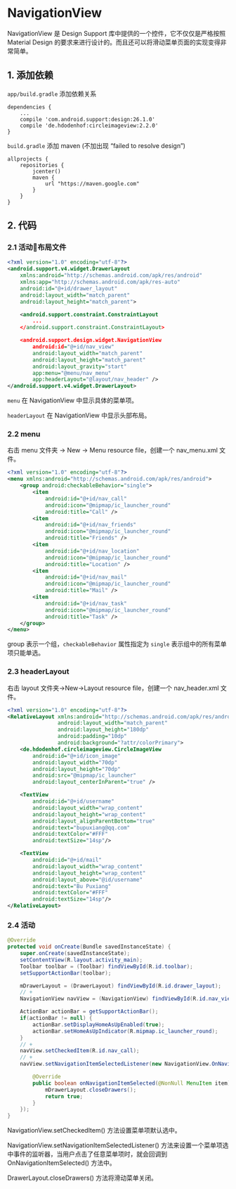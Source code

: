 # NavigationView

NavigationView 是 Design Support 库中提供的一个控件，它不仅仅是严格按照 Material Design 的要求来进行设计的。而且还可以将滑动菜单页面的实现变得非常简单。

## 1. 添加依赖
`app/build.gradle` 添加依赖关系
```
dependencies {
    ...
    compile 'com.android.support:design:26.1.0'
    compile 'de.hdodenhof:circleimageview:2.2.0'
}
```

`build.gradle`  添加 maven (不加出现 “failed to resolve design”)
```
allprojects {
    repositories {
        jcenter()
        maven {
            url "https://maven.google.com"
        }
    }
}
```

## 2. 代码
### 2.1 活动布局文件
```xml
<?xml version="1.0" encoding="utf-8"?>
<android.support.v4.widget.DrawerLayout
    xmlns:android="http://schemas.android.com/apk/res/android"
    xmlns:app="http://schemas.android.com/apk/res-auto"
    android:id="@+id/drawer_layout"
    android:layout_width="match_parent"
    android:layout_height="match_parent">

    <android.support.constraint.ConstraintLayout
        ...
    </android.support.constraint.ConstraintLayout>

    <android.support.design.widget.NavigationView
        android:id="@+id/nav_view"
        android:layout_width="match_parent"
        android:layout_height="match_parent"
        android:layout_gravity="start"
        app:menu="@menu/nav_menu"
        app:headerLayout="@layout/nav_header" />
</android.support.v4.widget.DrawerLayout>
```
`menu` 在 NavigationView 中显示具体的菜单项。

`headerLayout` 在 NavigationView 中显示头部布局。

### 2.2 menu

右击 menu 文件夹 -> New -> Menu resource file，创建一个 nav_menu.xml 文件。
```xml
<?xml version="1.0" encoding="utf-8"?>
<menu xmlns:android="http://schemas.android.com/apk/res/android">
    <group android:checkableBehavior="single">
        <item
            android:id="@+id/nav_call"
            android:icon="@mipmap/ic_launcher_round"
            android:title="Call" />
        <item
            android:id="@+id/nav_friends"
            android:icon="@mipmap/ic_launcher_round"
            android:title="Friends" />
        <item
            android:id="@+id/nav_location"
            android:icon="@mipmap/ic_launcher_round"
            android:title="Location" />
        <item
            android:id="@+id/nav_mail"
            android:icon="@mipmap/ic_launcher_round"
            android:title="Mail" />
        <item
            android:id="@+id/nav_task"
            android:icon="@mipmap/ic_launcher_round"
            android:title="Task" />
    </group>
</menu>
```

group 表示一个组，`checkableBehavior` 属性指定为 `single` 表示组中的所有菜单项只能单选。

### 2.3 headerLayout

右击 layout 文件夹->New->Layout resource file，创建一个 nav_header.xml 文件。

```xml
<?xml version="1.0" encoding="utf-8"?>
<RelativeLayout xmlns:android="http://schemas.android.com/apk/res/android"
                android:layout_width="match_parent"
                android:layout_height="180dp"
                android:padding="10dp"
                android:background="?attr/colorPrimary">
    <de.hdodenhof.circleimageview.CircleImageView
        android:id="@+id/icon_image"
        android:layout_width="70dp"
        android:layout_height="70dp"
        android:src="@mipmap/ic_launcher"
        android:layout_centerInParent="true" />

    <TextView
        android:id="@+id/username"
        android:layout_width="wrap_content"
        android:layout_height="wrap_content"
        android:layout_alignParentBottom="true"
        android:text="bupuxiang@qq.com"
        android:textColor="#FFF"
        android:textSize="14sp"/>

    <TextView
        android:id="@+id/mail"
        android:layout_width="wrap_content"
        android:layout_height="wrap_content"
        android:layout_above="@id/username"
        android:text="Bu Puxiang"
        android:textColor="#FFF"
        android:textSize="14sp"/>
</RelativeLayout>
```

### 2.4 活动

```java
@Override
protected void onCreate(Bundle savedInstanceState) {
    super.onCreate(savedInstanceState);
    setContentView(R.layout.activity_main);
    Toolbar toolbar = (Toolbar) findViewById(R.id.toolbar);
    setSupportActionBar(toolbar);

    mDrawerLayout = (DrawerLayout) findViewById(R.id.drawer_layout);
    // +
    NavigationView navView = (NavigationView) findViewById(R.id.nav_view);

    ActionBar actionBar = getSupportActionBar();
    if(actionBar != null) {
        actionBar.setDisplayHomeAsUpEnabled(true);
        actionBar.setHomeAsUpIndicator(R.mipmap.ic_launcher_round);
    }
    // +
    navView.setCheckedItem(R.id.nav_call);
    // +
    navView.setNavigationItemSelectedListener(new NavigationView.OnNavigationItemSelectedListener() {

        @Override
        public boolean onNavigationItemSelected(@NonNull MenuItem item) {
            mDrawerLayout.closeDrawers();
            return true;
        }
    });
}
```

NavigationView.setCheckedItem() 方法设置菜单项默认选中。

NavigationView.setNavigationItemSelectedListener() 方法来设置一个菜单项选中事件的监听器，当用户点击了任意菜单项时，就会回调到 OnNavigationItemSelected() 方法中。

DrawerLayout.closeDrawers() 方法将滑动菜单关闭。